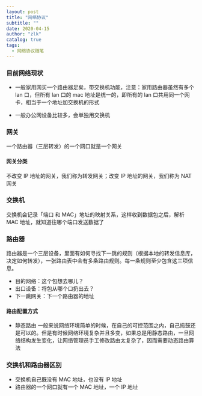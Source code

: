 ```yaml
---
layout: post
title: "网络协议"
subtitle: ""
date: 2020-04-15
author: "zlk"
catalog: true
tags:
  - 网络协议随笔
---
```


### 目前网络现状

- 一般家用网买一个路由器足矣，带交换机功能，注意：家用路由器虽然有多个 lan 口，但所有 lan 口的 mac 地址是统一的，即所有的 lan 口共用同一个网卡，相当于一个地址加交换机的形式

- 一般办公网设备比较多，会单独用交换机

### 网关

一个路由器（三层转发）的一个网口就是一个网关

#### 网关分类

不改变 IP 地址的网关，我们称为转发网关；改变 IP 地址的网关，我们称为 NAT 网关

### 交换机

交换机会记录「端口 和 MAC」地址的映射关系，这样收到数据包之后，解析 MAC 地址，就知道往哪个端口发送数据了

### 路由器

路由器是一个三层设备，里面有如何寻找下一跳的规则（根据本地的转发信息库，决定如何转发），一张路由表中会有多条路由规则。每一条规则至少包含这三项信息。

- 目的网络：这个包想去哪儿？
- 出口设备：将包从哪个口扔出去？
- 下一跳网关：下一个路由器的地址

#### 路由配置方式

- 静态路由 一般来说网络环境简单的时候，在自己的可控范围之内，自己捣鼓还是可以的。但是有时候网络环境复杂并且多变，如果总是用静态路由，一旦网络结构发生变化，让网络管理员手工修改路由太复杂了，因而需要动态路由算法

### 交换机和路由器区别

- 交换机自己既没有 MAC 地址，也没有 IP 地址
- 路由器的一个网口就有一个 MAC 地址，一个 IP 地址
